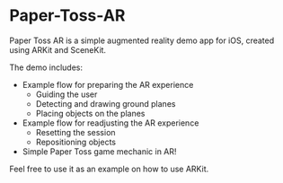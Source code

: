 # Paper-Toss-AR
Paper Toss AR is a simple augmented reality demo app for iOS, created using ARKit and SceneKit.

The demo includes:
- Example flow for preparing the AR experience
  - Guiding the user
  - Detecting and drawing ground planes
  - Placing objects on the planes
- Example flow for readjusting the AR experience
  - Resetting the session
  - Repositioning objects
- Simple Paper Toss game mechanic in AR!

Feel free to use it as an example on how to use ARKit.
